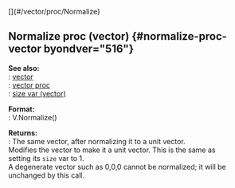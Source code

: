 []{#/vector/proc/Normalize}    
## Normalize proc (vector) {#normalize-proc-vector byondver="516"}    
**See also:**    
:   [vector](/ref/vector)    
:   [vector proc](/ref/proc/vector)    
:   [size var (vector)](/ref/vector/var/size)    
<!-- -->    
**Format:**    
:   V.Normalize()    
<!-- -->    
**Returns:**    
:   The same vector, after normalizing it to a unit vector.    
Modifies the vector to make it a unit vector. This is the same as    
setting its `size` var to 1.    
A degenerate vector such as 0,0,0 cannot be normalized; it will be    
unchanged by this call.  